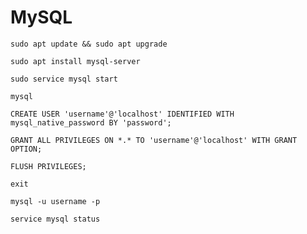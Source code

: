 # MySQL

```shell
sudo apt update && sudo apt upgrade
```

```shell
sudo apt install mysql-server
```

```shell
sudo service mysql start
```

```shell
mysql
```

```mysql
CREATE USER 'username'@'localhost' IDENTIFIED WITH mysql_native_password BY 'password';
```

```mysql
GRANT ALL PRIVILEGES ON *.* TO 'username'@'localhost' WITH GRANT OPTION;
```

```mysql
FLUSH PRIVILEGES;
```

```shell
exit
```

```shell
mysql -u username -p
```

```shell
service mysql status
```
